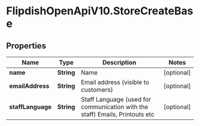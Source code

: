# FlipdishOpenApiV10.StoreCreateBase

## Properties
Name | Type | Description | Notes
------------ | ------------- | ------------- | -------------
**name** | **String** | Name | [optional] 
**emailAddress** | **String** | Email address (visible to customers) | [optional] 
**staffLanguage** | **String** | Staff Language (used for communication with the staff)  Emails, Printouts etc | [optional] 


